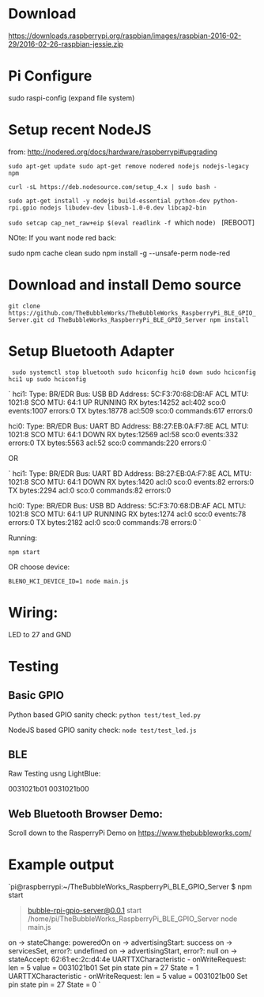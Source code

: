 

# Download

https://downloads.raspberrypi.org/raspbian/images/raspbian-2016-02-29/2016-02-26-raspbian-jessie.zip

# Pi Configure
sudo raspi-config 
(expand file system)



# Setup recent NodeJS
from: http://nodered.org/docs/hardware/raspberrypi#upgrading

`sudo apt-get update
sudo apt-get remove nodered nodejs nodejs-legacy npm
`


`curl -sL https://deb.nodesource.com/setup_4.x | sudo bash -
`

`sudo apt-get install -y nodejs build-essential python-dev python-rpi.gpio nodejs libudev-dev libusb-1.0-0.dev libcap2-bin
`

`sudo setcap cap_net_raw+eip $(eval readlink -f `which node`)
`
[REBOOT]




NOte:
If you want node red back:

sudo npm cache clean
sudo npm install -g --unsafe-perm  node-red


# Download and install Demo source


`git clone https://github.com/TheBubbleWorks/TheBubbleWorks_RaspberryPi_BLE_GPIO_Server.git
cd TheBubbleWorks_RaspberryPi_BLE_GPIO_Server
npm install`




# Setup Bluetooth Adapter
 
`
sudo systemctl stop bluetooth
sudo hciconfig hci0 down
sudo hciconfig hci1 up
sudo hciconfig`


`
hci1:	Type: BR/EDR  Bus: USB
	BD Address: 5C:F3:70:68:DB:AF  ACL MTU: 1021:8  SCO MTU: 64:1
	UP RUNNING 
	RX bytes:14252 acl:402 sco:0 events:1007 errors:0
	TX bytes:18778 acl:509 sco:0 commands:617 errors:0

hci0:	Type: BR/EDR  Bus: UART
	BD Address: B8:27:EB:0A:F7:8E  ACL MTU: 1021:8  SCO MTU: 64:1
	DOWN 
	RX bytes:12569 acl:58 sco:0 events:332 errors:0
	TX bytes:5563 acl:52 sco:0 commands:220 errors:0
`

OR

`
hci1:	Type: BR/EDR  Bus: UART
	BD Address: B8:27:EB:0A:F7:8E  ACL MTU: 1021:8  SCO MTU: 64:1
	DOWN 
	RX bytes:1420 acl:0 sco:0 events:82 errors:0
	TX bytes:2294 acl:0 sco:0 commands:82 errors:0

hci0:	Type: BR/EDR  Bus: USB
	BD Address: 5C:F3:70:68:DB:AF  ACL MTU: 1021:8  SCO MTU: 64:1
	UP RUNNING 
	RX bytes:1274 acl:0 sco:0 events:78 errors:0
	TX bytes:2182 acl:0 sco:0 commands:78 errors:0
`



Running:


`npm start`

OR choose device:

`BLENO_HCI_DEVICE_ID=1 node main.js`


# Wiring:

LED to 27 and GND


# Testing

## Basic GPIO

Python based GPIO sanity check:
`python test/test_led.py`

NodeJS based GPIO sanity check:
`node test/test_led.js`


## BLE

Raw Testing usng LightBlue:


0031021b01
0031021b00


## Web Bluetooth Browser Demo:

Scroll down to the RasperryPi Demo on https://www.thebubbleworks.com/


# Example output 

`pi@raspberrypi:~/TheBubbleWorks_RaspberryPi_BLE_GPIO_Server $ npm start

> bubble-rpi-gpio-server@0.0.1 start /home/pi/TheBubbleWorks_RaspberryPi_BLE_GPIO_Server
> node main.js

on -> stateChange: poweredOn
on -> advertisingStart: success
on -> servicesSet, error?: undefined
on -> advertisingStart, error?: null
on -> stateAccept: 62:61:ec:2c:d4:4e
UARTTXCharacteristic - onWriteRequest: len = 5 value = 0031021b01
Set pin state pin = 27 State = 1
UARTTXCharacteristic - onWriteRequest: len = 5 value = 0031021b00
Set pin state pin = 27 State = 0
`
